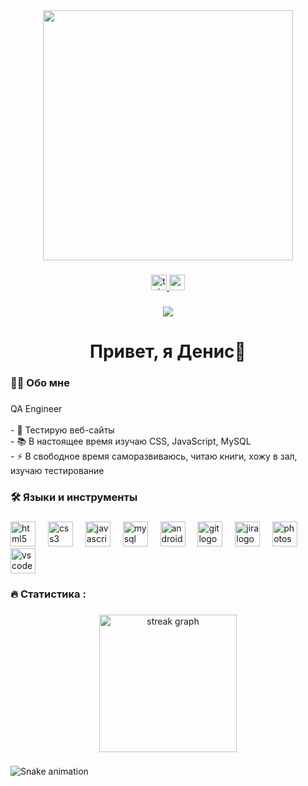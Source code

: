 <div align="center">
  <img height="400" src="https://media2.giphy.com/media/v1.Y2lkPTc5MGI3NjExd213amN6ZThpMW5pN3loODAxYTM1bnozbG91eWJyYzViZW4wcGsydyZlcD12MV9pbnRlcm5hbF9naWZfYnlfaWQmY3Q9Zw/NKEt9elQ5cR68/giphy.gif"  />
</div>

###

<div align="center">
  <a href="@heloveszhenya" target="_blank">
    <img src="https://img.shields.io/static/v1?message=Telegram&logo=telegram&label=&color=2CA5E0&logoColor=white&labelColor=&style=for-the-badge" height="25" alt="telegram logo"  />
  </a>
  <a href="denistorpeda123@gmail.com" target="_blank">
    <img src="https://img.shields.io/static/v1?message=Gmail&logo=gmail&label=&color=D14836&logoColor=white&labelColor=&style=for-the-badge" height="25" alt="gmail logo"  />
  </a>
</div>

###

<div align="center">
  <img src="https://visitor-badge.laobi.icu/badge?page_id=denisTorpeda.denisTorpeda&"  />
</div>

###

<h1 align="center">Привет, я Денис👋</h1>

###

<h3 align="left">👩‍💻  Обо мне</h3>

###

<p align="left">QA Engineer <br><br>- 🔭 Тестирую веб-сайты<br>- 📚 В настоящее время изучаю CSS, JavaScript, MySQL<br>- ⚡ В свободное время саморазвиваюсь, читаю книги, хожу в зал, изучаю тестирование</p>

###

<h3 align="left">🛠 Языки и инструменты</h3>

###

<div align="left">
  <img src="https://cdn.jsdelivr.net/gh/devicons/devicon/icons/html5/html5-original.svg" height="40" alt="html5 logo"  />
  <img width="12" />
  <img src="https://cdn.jsdelivr.net/gh/devicons/devicon/icons/css3/css3-original.svg" height="40" alt="css3 logo"  />
  <img width="12" />
  <img src="https://cdn.jsdelivr.net/gh/devicons/devicon/icons/javascript/javascript-original.svg" height="40" alt="javascript logo"  />
  <img width="12" />
  <img src="https://cdn.jsdelivr.net/gh/devicons/devicon/icons/mysql/mysql-original.svg" height="40" alt="mysql logo"  />
  <img width="12" />
  <img src="https://cdn.jsdelivr.net/gh/devicons/devicon/icons/androidstudio/androidstudio-original.svg" height="40" alt="androidstudio logo"  />
  <img width="12" />
  <img src="https://cdn.jsdelivr.net/gh/devicons/devicon/icons/git/git-original.svg" height="40" alt="git logo"  />
  <img width="12" />
  <img src="https://cdn.jsdelivr.net/gh/devicons/devicon/icons/jira/jira-original.svg" height="40" alt="jira logo"  />
  <img width="12" />
  <img src="https://cdn.jsdelivr.net/gh/devicons/devicon/icons/photoshop/photoshop-plain.svg" height="40" alt="photoshop logo"  />
  <img width="12" />
  <img src="https://cdn.jsdelivr.net/gh/devicons/devicon/icons/vscode/vscode-original.svg" height="40" alt="vscode logo"  />
</div>

###

<h3 align="left">🔥   Статистика :</h3>

###

<div align="center">
  <img src="https://streak-stats.demolab.com?user=denisTorpeda&locale=en&mode=daily&theme=dark&hide_border=false&border_radius=5&order=3" height="220" alt="streak graph"  />
</div>

###

<img src="https://raw.githubusercontent.com/denisTorpeda/denisTorpeda/output/snake.svg" alt="Snake animation" />

###
